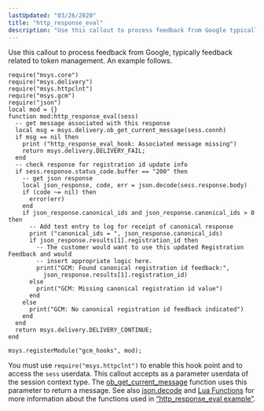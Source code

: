 ```yaml
---
lastUpdated: "03/26/2020"
title: "http_response_eval"
description: "Use this callout to process feedback from Google typically feedback related to token management An example follows Example 9 3 http response eval example You must use require msys httpclnt to enable this hook point and to access the sess userdata This callout accepts as a parameter userdata of the..."
---
```


Use this callout to process feedback from Google, typically feedback related to token management. An example follows.

<a name="push.http_response_eval.example"></a> 


```
require("msys.core")
require("msys.delivery")
require("msys.httpclnt")
require("msys.gcm")
require("json")
local mod = {}
function mod:http_response_eval(sess)
  -- get message associated with this response
  local msg = msys.delivery.ob_get_current_message(sess.connh)
  if msg == nil then
    print ("http_response_eval_hook: Associated message missing")
    return msys.delivery.DELIVERY_FAIL;
  end
  -- check response for registration id update info
  if sess.response.status_code.buffer == "200" then
    -- get json response
    local json_response, code, err = json.decode(sess.response.body)
    if (code ~= nil) then
      error(err)
    end
    if json_response.canonical_ids and json_response.canonical_ids > 0 then
      -- Add test entry to log for receipt of canonical response
      print ("canonical_ids = ", json_response.canonical_ids)
      if json_response.results[1].registration_id then
        -- The customer would want to use this updated Registration Feedback and would
        -- insert appropriate logic here.
        print("GCM: Found canonical registration id feedback:",
          json_response.results[1].registration_id)
      else
        print("GCM: Missing canonical registration id value")
      end
    else
      print("GCM: No canonical registration id feedback indicated")
    end
  end
  return msys.delivery.DELIVERY_CONTINUE;
end

msys.registerModule("gcm_hooks", mod);
```

You must use `require("msys.httpclnt")` to enable this hook point and to access the `sess` userdata. This callout accepts as a parameter userdata of the session context type. The [ob_get_current_message](/momentum/3/3-reference/3-reference-lua-ref-msys-delivery-ob-get-current-message) function uses this parameter to return a message. See also [json.decode](/momentum/3/3-reference/3-reference-lua-ref-json-decode) and [Lua Functions](/momentum/3/3-reference/3-reference-lua-summary-table) for more information about the functions used in [“http_response_eval example”](/momentum/3/3-push/push-http-response-eval#push.http_response_eval.example).